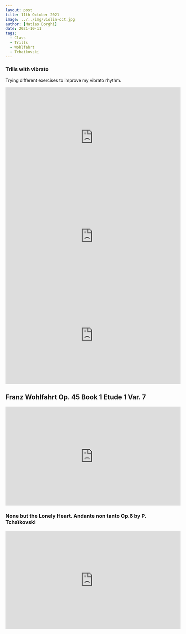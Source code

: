 ```yaml
---
layout: post
title: 11th October 2021
image: ../../img/violin-oct.jpg
author: [Matias Borghi]
date: 2021-10-11
tags:
  - Class
  - Trills
  - Wohlfahrt
  - Tchaïkovski
---
```


### Trills with vibrato

Trying different exercises to improve my vibrato rhythm.

<iframe width="560" height="315" src="https://www.youtube.com/embed/jOh6sSda6Ds" title="YouTube video player" frameborder="0" allow="accelerometer; autoplay; clipboard-write; encrypted-media; gyroscope; picture-in-picture" allowfullscreen></iframe>

<iframe width="560" height="315" src="https://www.youtube.com/embed/7gPol7vQMsg" title="YouTube video player" frameborder="0" allow="accelerometer; autoplay; clipboard-write; encrypted-media; gyroscope; picture-in-picture" allowfullscreen></iframe>

<iframe width="560" height="315" src="https://www.youtube.com/embed/egc7oQd89k0" title="YouTube video player" frameborder="0" allow="accelerometer; autoplay; clipboard-write; encrypted-media; gyroscope; picture-in-picture" allowfullscreen></iframe>

## Franz Wohlfahrt Op. 45 Book 1 Etude 1 Var. 7

<iframe width="560" height="315" src="https://www.youtube.com/embed/YPvUtB1PagA" title="YouTube video player" frameborder="0" allow="accelerometer; autoplay; clipboard-write; encrypted-media; gyroscope; picture-in-picture" allowfullscreen></iframe>

### None but the Lonely Heart. Andante non tanto Op.6 by P. Tchaïkovski

<iframe width="560" height="315" src="https://www.youtube.com/embed/XgH0eCd0syg" title="YouTube video player" frameborder="0" allow="accelerometer; autoplay; clipboard-write; encrypted-media; gyroscope; picture-in-picture" allowfullscreen></iframe>
